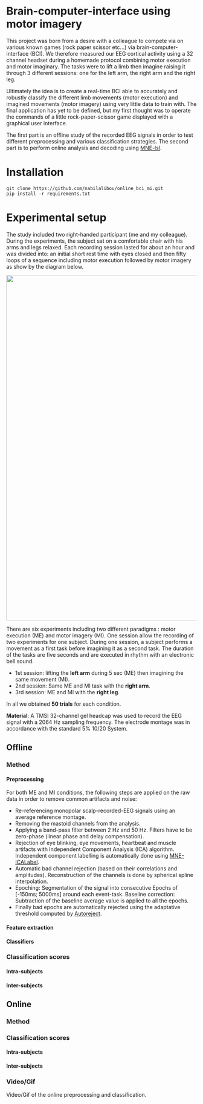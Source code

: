 # Brain-computer-interface using motor imagery
This project was born from a desire with a colleague to compete via on various known games
(rock paper scissor etc...) via brain-computer-interface (BCI). We therefore measured our EEG 
cortical activity using a 32 channel headset during a homemade protocol combining motor execution 
and motor imaginary. 
The tasks were to lift a limb then imagine raising it through 3 different sessions: one for the 
left arm, the right arm and the right leg.

Ultimately the idea is to create a real-time BCI able to accurately and robustly classify
the different limb movements (motor execution) and imagined movements (motor imagery) using 
very little data to train with. The final application has yet to be defined, but my first thought was to 
operate the commands of a little rock-paper-scissor game displayed with a graphical user interface.

The first part is an offline study of the recorded EEG signals in order to test different preprocessing
and various classification strategies.
The second part is to perform online analysis and decoding using [MNE-lsl](https://github.com/mne-tools/mne-lsl).

# Installation

```
git clone https://github.com/nabilalibou/online_bci_mi.git
pip install -r requirements.txt
```

# Experimental setup
The study included two right-handed participant (me and my colleague). 
During the experiments, the subject sat on a comfortable chair with his arms and legs relaxed. Each 
recording session lasted for about an hour and was divided into: an initial short rest time with eyes 
closed and then fifty loops of a sequence including motor execution followed by motor imagery as show 
by the diagram below.

<p align="center">
<img src="docs\readme_img\protocol.png" width="547" height="913">
</p>

There are six experiments including two different paradigms : motor execution (ME) and motor imagery (MI).
One session allow the recording of two experiments for one subject. During one session, a subject 
performs a movement as a first task before imagining it as a second task. The duration of the tasks are 
five seconds and are executed in rhythm with an electronic bell sound.

- 1st session: lifting the **left arm** during 5 sec (ME) then imagining the same movement (MI).
- 2nd session: Same ME and MI task with the **right arm**.
- 3rd session: ME and MI with the **right leg**.

In all we obtained **50 trials** for each condition.

**Material**: A TMSI 32-channel gel headcap was used to record the EEG signal with a 2064 Hz sampling 
frequency. The electrode montage was in  accordance with the standard 5% 10/20 System.

## Offline

### Method
#### Preprocessing
For both ME and MI conditions, the following steps are applied on the raw data in order to remove 
common artifacts and noise:
- Re-referencing monopolar scalp-recorded-EEG signals using an average reference montage.
- Removing the mastoid channels from the analysis.
- Applying a band-pass filter between 2 Hz and 50 Hz. Filters have to be zero-phase (linear phase 
and delay compensation).
- Rejection of eye blinking, eye movements, heartbeat and muscle artifacts with
Independent Component Analysis (ICA) algorithm. Independent component labelling is automatically done using
[MNE-ICALabel](https://github.com/mne-tools/mne-icalabel).
- Automatic bad channel rejection (based on their correlations and amplitudes). 
Reconstruction of the channels is done by spherical spline interpolation.
- Epoching: Segmentation of the signal into consecutive Epochs of [-150ms; 5000ms] around each event-task.
Baseline correction: Subtraction of the baseline average value is applied to all the epochs.
- Finally bad epochs are automatically rejected using the adaptative threshold computed by [Autoreject](https://autoreject.github.io/stable/index.html).

#### Feature extraction

#### Classifiers

### Classification scores

#### Intra-subjects

#### Inter-subjects

## Online

### Method

### Classification scores

#### Intra-subjects

#### Inter-subjects

### Video/Gif
Video/Gif of the online preprocessing and classification.